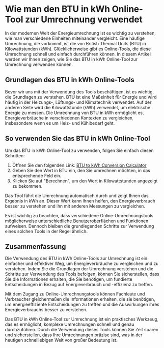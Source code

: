 Wie man den BTU in kWh Online-Tool zur Umrechnung verwendet
===========================================================

In der modernen Welt der Energieumrechnung ist es wichtig zu verstehen, wie man verschiedene Einheiten miteinander vergleicht. Eine häufige Umrechnung, die vorkommt, ist die von British Thermal Units (BTU) in Kilowattstunden (kWh). Glücklicherweise gibt es Online-Tools, die diese Umrechnung schnell und einfach durchführen können. In diesem Artikel werden wir Ihnen zeigen, wie Sie das BTU in kWh Online-Tool zur Umrechnung verwenden können.

Grundlagen des BTU in kWh Online-Tools
--------------------------------------

Bevor wir uns mit der Verwendung des Tools beschäftigen, ist es wichtig, die Grundlagen zu verstehen. BTU ist eine Maßeinheit für Energie und wird häufig in der Heizungs-, Lüftungs- und Klimatechnik verwendet. Auf der anderen Seite wird die Kilowattstunde (kWh) verwendet, um elektrische Energie zu messen. Die Umrechnung von BTU in kWh ermöglicht es, Energieverbräuche in verschiedenen Kontexten zu vergleichen, insbesondere wenn es um Heiz- und Kühlbedarf geht.

So verwenden Sie das BTU in kWh Online-Tool
-------------------------------------------

Um das BTU in kWh Online-Tool zu verwenden, folgen Sie einfach diesen Schritten:

1. Öffnen Sie den folgenden Link: [BTU to kWh Conversion Calculator](https://www.onlinecalculatorsfree.com/de/convert/btu-to-kilowatt-hour.html)
2. Geben Sie den Wert in BTU ein, den Sie umrechnen möchten, in das entsprechende Feld ein.
3. Klicken Sie auf "Berechnen", um den Wert in Kilowattstunden angezeigt zu bekommen.

Das Tool führt die Umrechnung automatisch durch und zeigt Ihnen das Ergebnis in kWh an. Dieser Wert kann Ihnen helfen, den Energieverbrauch besser zu verstehen und ihn mit anderen Messungen zu vergleichen.

Es ist wichtig zu beachten, dass verschiedene Online-Umrechnungstools möglicherweise unterschiedliche Benutzeroberflächen und Funktionen aufweisen. Dennoch bleiben die grundlegenden Schritte zur Verwendung eines solchen Tools in der Regel ähnlich.

Zusammenfassung
---------------

Die Verwendung des BTU in kWh Online-Tools zur Umrechnung ist ein einfacher und effektiver Weg, um Energieverbräuche zu vergleichen und zu verstehen. Indem Sie die Grundlagen der Umrechnung verstehen und die Schritte zur Verwendung des Tools befolgen, können Sie sicherstellen, dass Sie die Informationen erhalten, die Sie benötigen, um fundierte Entscheidungen in Bezug auf Energieverbrauch und -effizienz zu treffen.

Mit dem Zugang zu Online-Umrechnungstools können Fachleute und Verbraucher gleichermaßen die Informationen erhalten, die sie benötigen, um energieeffiziente Entscheidungen zu treffen und die Auswirkungen ihres Energieverbrauchs besser zu verstehen.

Das BTU in kWh Online-Tool zur Umrechnung ist ein praktisches Werkzeug, das es ermöglicht, komplexe Umrechnungen schnell und genau durchzuführen. Durch die Verwendung dieses Tools können Sie Zeit sparen und sicherstellen, dass Ihre Umrechnungen präzise sind, was in der heutigen schnelllebigen Welt von großer Bedeutung ist.